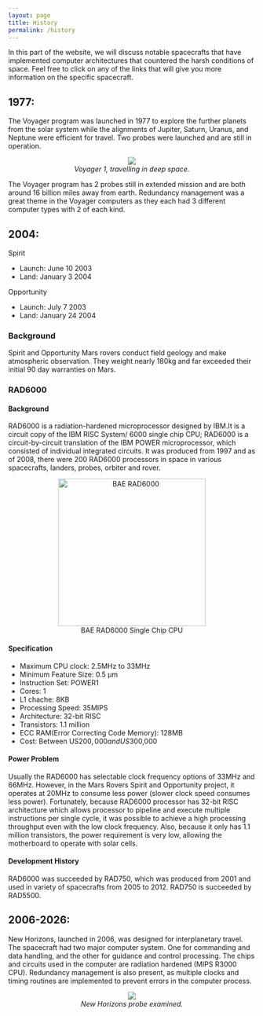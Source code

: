 ```yaml
---
layout: page
title: History
permalink: /history
---
```


In this part of the website, we will discuss notable spacecrafts that have implemented computer architectures that countered the harsh conditions of space. Feel free to click on any of the links that will give you more information on the specific spacecraft.


## 1977: 

The Voyager program was launched in 1977 to explore the further planets from the solar system while the alignments of Jupiter, Saturn, Uranus, and Neptune were efficient for travel. Two probes were launched and are still in operation.

<center><img src="http://voyager.jpl.nasa.gov/news/images/PIA17049_top.jpg"></center>

<center><i>Voyager 1, travelling in deep space.</i></center>

The Voyager program has 2 probes still in extended mission and are both around 16 billion miles away from earth. Redundancy management was a great theme in the Voyager computers as they each had 3 different computer types with 2 of each kind.


## 2004:

Spirit 
- Launch: June 10 2003
- Land: January 3 2004

Opportunity 
- Launch: July 7 2003
- Land: January 24 2004

### Background
Spirit and Opportunity Mars rovers conduct field geology and make atmospheric observation. They weight nearly 180kg and far exceeded their initial 90 day warranties on Mars.


### RAD6000

#### Background
RAD6000 is a radiation-hardened microprocessor designed by IBM.It is a circuit copy of the IBM RISC System/ 6000 single chip CPU; RAD6000 is a circuit-by-circuit translation of the IBM POWER microprocessor, which consisted of individual integrated circuits. It was produced from 1997 and as of 2008, there were 200 RAD6000 processors in space in various spacecrafts, landers, probes, orbiter and rover.

<center>	 
<figure>
  <img src="{{ site.baseurl }}/images/baerad6000.png" alt="BAE RAD6000" style="width: 300px;"/>
  <figcaption>BAE RAD6000 Single Chip CPU</figcaption>
</figure>
</center>


#### Specification
- Maximum CPU clock: 2.5MHz to 33MHz
- Minimum Feature Size: 0.5 μm
- Instruction Set: POWER1
- Cores: 1
- L1 chache: 8KB
- Processing Speed: 35MIPS
- Architecture: 32-bit RISC
- Transistors: 1.1 million
- ECC RAM(Error Correcting Code Memory): 128MB
- Cost: Between US$200,000 and US$300,000

#### Power Problem
Usually the RAD6000 has selectable clock frequency options of 33MHz and 66MHz. However, in the Mars Rovers Spirit and Opportunity project, it operates at 20MHz to consume less power (slower clock speed consumes less power). Fortunately, because RAD6000 processor has 32-bit RISC architecture which allows processor to pipeline and execute multiple instructions per single cycle, it was possible to achieve a high processing throughput even with the low clock frequency. Also, because it only has 1.1 million transistors, the power requirement is very low, allowing the motherboard to operate with solar cells.


#### Development History
RAD6000 was succeeded by RAD750, which was produced from 2001 and used in variety of spacecrafts from 2005 to 2012. RAD750 is succeeded by RAD5500.

## 2006-2026:

New Horizons, launched in 2006, was designed for interplanetary travel. The spacecraft had two major computer system. One for commanding and data handling, and the other for guidance and control processing. The chips and circuits used in the computer are radiation hardened (MIPS R3000 CPU). Redundancy management is also present, as multiple clocks and timing routines are implemented to prevent errors in the computer process.

<center><img src="http://a.abcnews.com/images/Technology/gty_new_horizons_kennedy_jc_150716_16x9_992.jpg"></center>

<center><i>New Horizons probe examined.</i></center>

